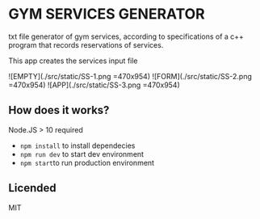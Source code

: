 # GYM SERVICES GENERATOR

txt file generator of gym services, according to specifications of a c++ program that records reservations of services.

This app creates the services input file

![EMPTY](./src/static/SS-1.png =470x954)
![FORM](./src/static/SS-2.png =470x954)
![APP](./src/static/SS-3.png =470x954)

## How does it works?

Node.JS > 10 required

* `npm install` to install dependecies
* `npm run dev` to start dev environment
* `npm start`to run production environment

## Licended

MIT